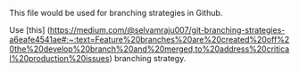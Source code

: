 This file would be used for branching strategies in Github.


Use [this] (https://medium.com/@selvamraju007/git-branching-strategies-a6eafe4541ae#:~:text=Feature%20branches%20are%20created%20off%20the%20develop%20branch%20and%20merged,to%20address%20critical%20production%20issues) branching strategy.
